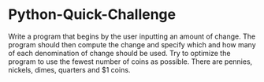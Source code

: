 # Python-Quick-Challenge
Write a program that begins by the user inputting an amount of change. The program should then compute the change and specify which and how many of each denomination of change should be used. Try to optimize the program to use the fewest number of coins as possible. There are pennies, nickels, dimes, quarters and $1 coins. 
